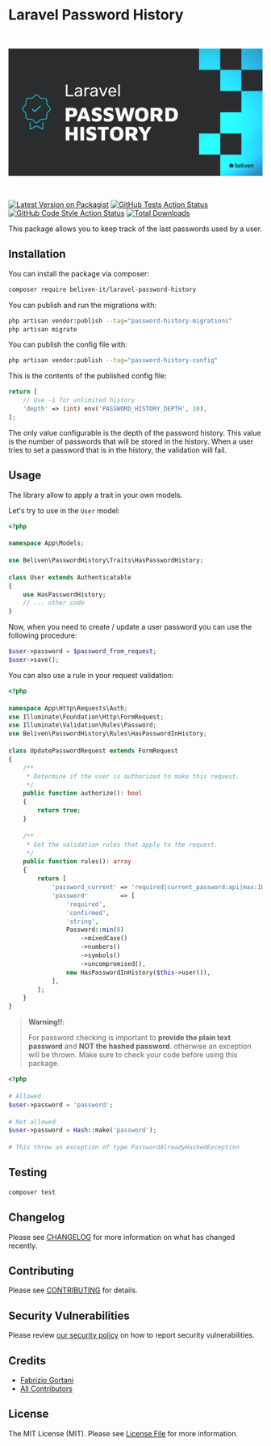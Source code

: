 # Laravel Password History

<br>
<p align="center"><img src="./repo/banner.png" /></p>
<br>
    
<p align="center">

[![Latest Version on Packagist](https://img.shields.io/packagist/v/beliven-it/laravel-password-history.svg?style=for-the-badge&labelColor=2a2c2e&color=0fbccd)](https://packagist.org/packages/beliven-it/laravel-password-history)
[![GitHub Tests Action Status](https://img.shields.io/github/actions/workflow/status/beliven-it/laravel-password-history/run-tests.yml?branch=main&label=tests&style=for-the-badge&labelColor=2a2c2e&color=0fbccd)](https://github.com/beliven-it/laravel-password-history/actions?query=workflow%3Arun-tests+branch%3Amain)
[![GitHub Code Style Action Status](https://img.shields.io/github/actions/workflow/status/beliven-it/laravel-password-history/fix-php-code-style-issues.yml?branch=main&label=code%20style&style=for-the-badge&labelColor=2a2c2e&color=0fbccd)](https://github.com/beliven-it/laravel-password-history/actions?query=workflow%3A"Fix+PHP+code+style+issues"+branch%3Amain)
[![Total Downloads](https://img.shields.io/packagist/dt/beliven-it/laravel-password-history.svg?style=for-the-badge&labelColor=2a2c2e&color=0fbccd)](https://packagist.org/packages/beliven-it/laravel-password-history)

</p>

This package allows you to keep track of the last passwords used by a user.

## Installation

You can install the package via composer:

```bash
composer require beliven-it/laravel-password-history
```

You can publish and run the migrations with:

```bash
php artisan vendor:publish --tag="password-history-migrations"
php artisan migrate
```

You can publish the config file with:

```bash
php artisan vendor:publish --tag="password-history-config"
```

This is the contents of the published config file:

```php
return [
    // Use -1 for unlimited history
    'depth' => (int) env('PASSWORD_HISTORY_DEPTH', 10),
];
```

The only value configurable is the depth of the password history. This value is the number of passwords that will be stored in the history. When a user tries to set a password that is in the history, the validation will fail.

## Usage

The library allow to apply a trait in your own models.

Let's try to use in the `User` model:

```php
<?php

namespace App\Models;

use Beliven\PasswordHistory\Traits\HasPasswordHistory;

class User extends Authenticatable
{
    use HasPasswordHistory;
    // ... other code
}
```

Now, when you need to create / update a user password you can use the following procedure:

```php
$user->password = $password_from_request;
$user->save();
```

You can also use a rule in your request validation:

```php
<?php

namespace App\Http\Requests\Auth;
use Illuminate\Foundation\Http\FormRequest;
use Illuminate\Validation\Rules\Password;
use Beliven\PasswordHistory\Rules\HasPasswordInHistory;

class UpdatePasswordRequest extends FormRequest
{
    /**
     * Determine if the user is authorized to make this request.
     */
    public function authorize(): bool
    {
        return true;
    }

    /**
     * Get the validation rules that apply to the request.
     */
    public function rules(): array
    {
        return [
            'password_current' => 'required|current_password:api|max:100',
            'password'         => [
                'required',
                'confirmed',
                'string',
                Password::min(8)
                    ->mixedCase()
                    ->numbers()
                    ->symbols()
                    ->uncompromised(),
                new HasPasswordInHistory($this->user()),
            ],
        ];
    }
}
```

> **Warning!!**:
>
> For password checking is important to **provide the plain text password** and **NOT the hashed password**.
> otherwise an exception will be thrown. 
> Make sure to check your code before using this package.

```php
<?php

# Allowed
$user->password = 'password';

# Not allowed
$user->password = Hash::make('password');

# This throw an exception of type PasswordAlreadyHashedException
```

## Testing

```bash
composer test
```

## Changelog

Please see [CHANGELOG](CHANGELOG.md) for more information on what has changed recently.

## Contributing

Please see [CONTRIBUTING](https://github.com/beliven-it/.github/blob/main/CONTRIBUTING.md) for details.

## Security Vulnerabilities

Please review [our security policy](../../security/policy) on how to report security vulnerabilities.

## Credits

- [Fabrizio Gortani](https://github.com/beliven-it)
- [All Contributors](../../contributors)

## License

The MIT License (MIT). Please see [License File](LICENSE.md) for more information.
